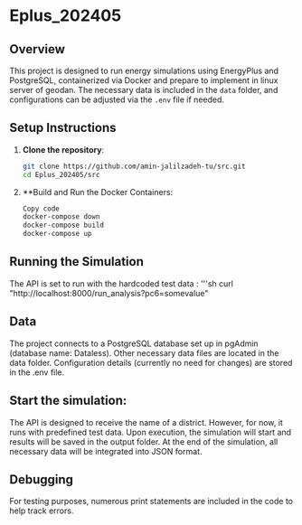 # Eplus_202405

## Overview

This project is designed to run energy simulations using EnergyPlus and PostgreSQL,  containerized via Docker and prepare to implement in linux server of geodan. The necessary data is included in the `data` folder, and configurations can be adjusted via the `.env` file if needed.

## Setup Instructions

1. **Clone the repository**:
   ```sh
   git clone https://github.com/amin-jalilzadeh-tu/src.git
   cd Eplus_202405/src

2. **Build and Run the Docker Containers:
   ```sh
   Copy code
   docker-compose down
   docker-compose build
   docker-compose up

## Running the Simulation
The API is set to run with the hardcoded test data :
   '''sh
   curl "http://localhost:8000/run_analysis?pc6=somevalue"


## Data
The project connects to a PostgreSQL database set up in pgAdmin (database name: Dataless).
Other necessary data files are located in the data folder.
Configuration details (currently no need for changes) are stored in the .env file.




## Start the simulation:
The API is designed to receive the name of a district. However, for now, it runs with predefined test data.
Upon execution, the simulation will start and results will be saved in the output folder.
At the end of the simulation, all necessary data will be integrated into JSON format.


## Debugging
For testing purposes, numerous print statements are included in the code to help track errors.
